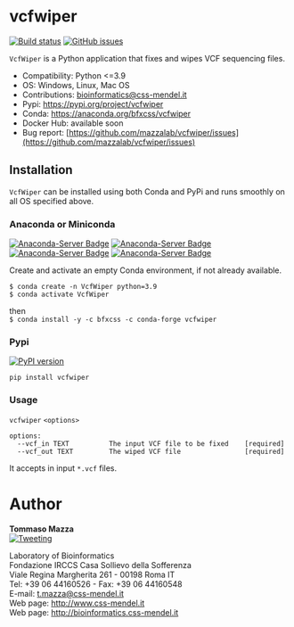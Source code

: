# vcfwiper
[![Build status](https://ci.appveyor.com/api/projects/status/ljspohumdl4rhlmk?svg=true)](https://ci.appveyor.com/project/irongraft/vcfwiper)
[![GitHub issues](https://img.shields.io/github/issues-raw/mazzalab/vcfwiper)](https://github.com/mazzalab/vcfwiper/issues)

`VcfWiper` is a Python application that fixes and wipes VCF sequencing files. 

* Compatibility: Python <=3.9
* OS: Windows, Linux, Mac OS
* Contributions: [bioinformatics@css-mendel.it](bioinformatics@css-mendel.it)
* Pypi: https://pypi.org/project/vcfwiper
* Conda: https://anaconda.org/bfxcss/vcfwiper
* Docker Hub: available soon
* Bug report: [https://github.com/mazzalab/vcfwiper/issues](https://github.com/mazzalab/vcfwiper/issues)


## Installation
`VcfWiper` can be installed using both Conda and PyPi and runs smoothly on all OS specified above.

### Anaconda or Miniconda
[![Anaconda-Server Badge](https://anaconda.org/bfxcss/vcfwiper/badges/version.svg)](https://anaconda.org/bfxcss/vcfwiper) [![Anaconda-Server Badge](https://anaconda.org/bfxcss/vcfwiper/badges/latest_release_date.svg)](https://anaconda.org/bfxcss/vcfwiper) [![Anaconda-Server Badge](https://anaconda.org/bfxcss/vcfwiper/badges/platforms.svg)](https://anaconda.org/bfxcss/vcfwiper) [![Anaconda-Server Badge](https://anaconda.org/bfxcss/vcfwiper/badges/downloads.svg)](https://anaconda.org/bfxcss/vcfwiper)

Create and activate an empty Conda environment, if not already available.<br/>
```
$ conda create -n VcfWiper python=3.9
$ conda activate VcfWiper
```

then<br/>
`$ conda install -y -c bfxcss -c conda-forge vcfwiper`

### Pypi
[![PyPI version](https://badge.fury.io/py/vcfwiper.svg)](https://pypi.org/project/vcfwiper/)

`pip install vcfwiper`

### Usage
`vcfwiper` `<options>`
```
options:
  --vcf_in TEXT          The input VCF file to be fixed    [required]
  --vcf_out TEXT         The wiped VCF file                [required]
```
It accepts in input `*.vcf` files.

# Author
**Tommaso Mazza**  
[![Tweeting](https://img.shields.io/twitter/url/http/shields.io.svg?style=social)](https://twitter.com/irongraft)

Laboratory of Bioinformatics<br/>
Fondazione IRCCS Casa Sollievo della Sofferenza<br/>
Viale Regina Margherita 261 - 00198 Roma IT<br/>
Tel: +39 06 44160526 - Fax: +39 06 44160548<br/>
E-mail: t.mazza@css-mendel.it <br/>
Web page: http://www.css-mendel.it <br/>
Web page: http://bioinformatics.css-mendel.it <br/>
